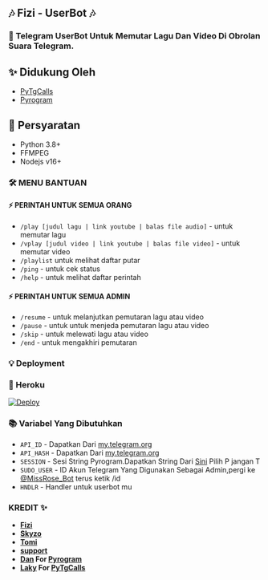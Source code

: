 ## 🎶 Fizi - UserBot 🎶
### 🤖 Telegram UserBot Untuk Memutar Lagu Dan Video Di Obrolan Suara Telegram.

## ✨ Didukung Oleh 
- [PyTgCalls](https://github.com/pytgcalls/pytgcalls)
- [Pyrogram](https://github.com/pyrogram/pyrogram)


## 📝 Persyaratan
- Python 3.8+
- FFMPEG
- Nodejs v16+

### 🛠 MENU BANTUAN

#### ⚡ PERINTAH UNTUK SEMUA ORANG
- `/play [judul lagu | link youtube | balas file audio]` - untuk memutar lagu
- `/vplay [judul video | link youtube | balas file video]` - untuk memutar video
- `/playlist` untuk melihat daftar putar
- `/ping` - untuk cek status
- `/help` - untuk melihat daftar perintah

#### ⚡ PERINTAH UNTUK SEMUA ADMIN
- `/resume` - untuk melanjutkan pemutaran lagu atau video
- `/pause` - untuk untuk menjeda pemutaran lagu atau video
- `/skip` - untuk melewati lagu atau video
- `/end` - untuk mengakhiri pemutaran

### 💡 Deployment

### 💜 Heroku

[![Deploy](https://www.herokucdn.com/deploy/button.svg)](https://heroku.com/deploy?template=https://github.com/zeinzo/FiziVcUserbot)


### 📚 Variabel Yang Dibutuhkan
- `API_ID` - Dapatkan Dari [my.telegram.org](https://my.telegram.org)
- `API_HASH` - Dapatkan Dari [my.telegram.org](https://my.telegram.org)
- `SESSION` - Sesi String Pyrogram.Dapatkan String Dari [Sini](https://replit.com/@fjgaming212/StringSession#main.py) Pilih P jangan T
- `SUDO_USER` - ID Akun Telegram Yang Digunakan Sebagai Admin,pergi ke [@MissRose_Bot](t.me/MissRose_Bot) terus ketik /id
- `HNDLR` - Handler untuk userbot mu


### KREDIT ✨
- **[Fizi](https://t.me/tdrki_1)**
- **[Skyzo](https://github.com/ridho17-ind)**
- **[Tomi](https://github.com/XtomiSN)**
- **[support](https://t.me/lunasupportgroup)**
- **[Dan](https://github.com/delivrance) For [Pyrogram](https://github.com/pyrogram/pyrogram)**
- **[Laky](https://github.com/Laky-64) For [PyTgCalls](https://github.com/pytgcalls/pytgcalls)**
